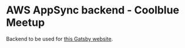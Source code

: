 # AWS AppSync backend - Coolblue Meetup

Backend to be used for [this Gatsby website](https://github.com/cbmeetup/gatsby-amplify).

